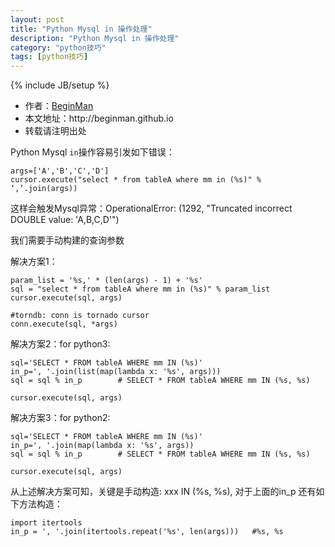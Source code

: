 ```yaml
---
layout: post
title: "Python Mysql in 操作处理"
description: "Python Mysql in 操作处理"
category: "python技巧"
tags: [python技巧]
---
```

{% include JB/setup %}
<ul>
    <li>作者：<a href="http://weibo.com/beginman" target="blank">BeginMan</a></li>
    <li>本文地址：http://beginman.github.io</li>
    <li>转载请注明出处</li>
</ul>
<p>Python Mysql <code>in</code>操作容易引发如下错误：</p>

<pre><code>args=['A','B','C','D']
cursor.execute("select * from tableA where mm in (%s)" % ‘,’.join(args))
</code></pre>

<p>这样会触发Mysql异常：OperationalError: (1292, "Truncated incorrect DOUBLE value: 'A,B,C,D'")</p>

<p>我们需要手动构建的查询参数</p>

<p>解决方案1：</p>

<pre><code>param_list = '%s,' * (len(args) - 1) + '%s'
sql = "select * from tableA where mm in (%s)" % param_list
cursor.execute(sql, args)

#torndb: conn is tornado cursor
conn.execute(sql, *args)
</code></pre>

<p>解决方案2：for python3:</p>

<pre><code>sql='SELECT * FROM tableA WHERE mm IN (%s)' 
in_p=', '.join(list(map(lambda x: '%s', args)))
sql = sql % in_p        # SELECT * FROM tableA WHERE mm IN (%s, %s)

cursor.execute(sql, args)
</code></pre>

<p>解决方案3：for python2:</p>

<pre><code>sql='SELECT * FROM tableA WHERE mm IN (%s)' 
in_p=', '.join(map(lambda x: '%s', args))
sql = sql % in_p        # SELECT * FROM tableA WHERE mm IN (%s, %s)

cursor.execute(sql, args)
</code></pre>

<p>从上述解决方案可知，关键是手动构造: xxx IN (%s, %s), 对于上面的in_p 还有如下方法构造：</p>

<pre><code>import itertools
in_p = ', '.join(itertools.repeat('%s', len(args)))   #%s, %s
</code></pre>
